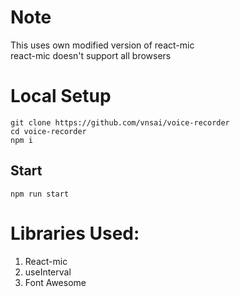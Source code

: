 # Note 
This uses own modified version of react-mic    
react-mic doesn't support all browsers


# Local Setup

```
git clone https://github.com/vnsai/voice-recorder
cd voice-recorder
npm i 
```

## Start
`npm run start`

# Libraries Used:
1. React-mic
2. useInterval
3. Font Awesome
